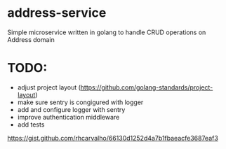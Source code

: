 # address-service

Simple microservice written in golang to handle CRUD operations on Address domain

# TODO:

- adjust project layout (https://github.com/golang-standards/project-layout) 
- make sure sentry is congigured with logger
- add and configure logger with sentry
- improve authentication middleware 
- add tests

https://gist.github.com/rhcarvalho/66130d1252d4a7b1fbaeacfe3687eaf3